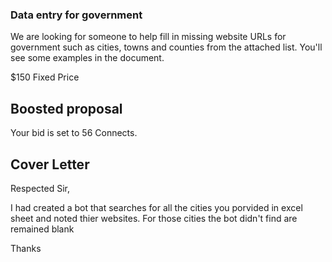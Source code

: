 ### Data entry for government

We are looking for someone to help fill in missing website URLs for government such as cities, towns and counties from the attached list. You'll see some examples in the document.

$150 Fixed Price

## Boosted proposal
Your bid is set to 56 Connects.

## Cover Letter
Respected Sir,

I had created a bot that searches for all the cities you porvided in excel sheet and noted thier websites. For those cities the bot didn't find are remained blank

Thanks